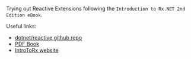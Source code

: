 ﻿Trying out Reactive Extensions following the `Introduction to Rx.NET 2nd Edition eBook`.

Useful links:
- [dotnet/reactive github repo](https://github.com/dotnet/reactive)
- [PDF Book](https://endjincdn.blob.core.windows.net/assets/ebooks/introduction-to-rx-dotnet/introduction-to-rx-dotnet-2nd-edition.pdf)
- [IntroToRx website](https://introtorx.com/chapters/foreword)
